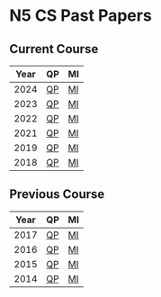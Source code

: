 # N5 CS Past Papers


## Current Course

| Year | QP                                | MI  |
| ---- | ---                               | --- |
| 2024 | [QP](N5-CS-2024-MU.pdf "2024 QP") | [MI](N5-CS-2024-MI.pdf "2024 MI") |
| 2023 | [QP](N5-CS-2023-MU.pdf "2023 QP") | [MI](N5-CS-2023-MI.pdf "2023 MI") |
| 2022 | [QP](N5-CS-2022-MU.pdf "2022 QP") | [MI](N5-CS-2022-MI.pdf "2022 MI") |
| 2021 | [QP](N5-CS-2021-MU.pdf "2021 QP") | [MI](N5-CS-2021-MI.pdf "2021 MI") |
| 2019 | [QP](N5-CS-2019-MU.pdf "2019 QP") | [MI](N5-CS-2019-MI.pdf "2019 MI") |
| 2018 | [QP](N5-CS-2018-MU.pdf "2018 QP") | [MI](N5-CS-2018-MI.pdf "2018 MI") |


## Previous Course

| Year | QP                                | MI  |
| ---- | ---                               | --- |
| 2017 | [QP](N5-CS-2017-MU.pdf "2017 QP") | [MI](N5-CS-2017-MI.pdf "2017 MI") |
| 2016 | [QP](N5-CS-2016-MU.pdf "2016 QP") | [MI](N5-CS-2016-MI.pdf "2016 MI") |
| 2015 | [QP](N5-CS-2015-MU.pdf "2015 QP") | [MI](N5-CS-2015-MI.pdf "2015 MI") |
| 2014 | [QP](N5-CS-2014-MU.pdf "2014 QP") | [MI](N5-CS-2014-MI.pdf "2014 MI") |

